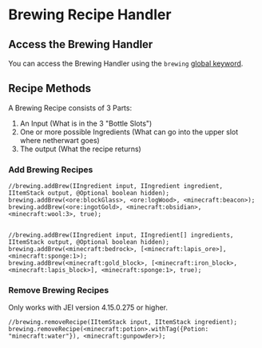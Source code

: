 # Brewing Recipe Handler

## Access the Brewing Handler
You can access the Brewing Handler using the `brewing` [global keyword](/Vanilla/Global_Functions/).

## Recipe Methods

A Brewing Recipe consists of 3 Parts:

1. An Input (What is in the 3 "Bottle Slots")
2. One or more possible Ingredients (What can go into the upper slot where netherwart goes)
3. The output (What the recipe returns)

### Add Brewing Recipes

```zenscript
//brewing.addBrew(IIngredient input, IIngredient ingredient, IItemStack output, @Optional boolean hidden);
brewing.addBrew(<ore:blockGlass>, <ore:logWood>, <minecraft:beacon>);
brewing.addBrew(<ore:ingotGold>, <minecraft:obsidian>, <minecraft:wool:3>, true);


//brewing.addBrew(IIngredient input, IIngredient[] ingredients, IItemStack output, @Optional boolean hidden);
brewing.addBrew(<minecraft:bedrock>, [<minecraft:lapis_ore>], <minecraft:sponge:1>);
brewing.addBrew(<minecraft:gold_block>, [<minecraft:iron_block>, <minecraft:lapis_block>], <minecraft:sponge:1>, true);
```


### Remove Brewing Recipes

Only works with JEI version 4.15.0.275 or higher.

```zenscript
//brewing.removeRecipe(IItemStack input, IItemStack ingredient);
brewing.removeRecipe(<minecraft:potion>.withTag({Potion: "minecraft:water"}), <minecraft:gunpowder>);
```
